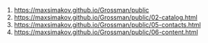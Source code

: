 <!-- https://github.com/MaxSimakov/Grossman -->
1. <https://maxsimakov.github.io/Grossman/public>
1. <https://maxsimakov.github.io/Grossman/public/02-catalog.html>
1. <https://maxsimakov.github.io/Grossman/public/05-contacts.html>
1. <https://maxsimakov.github.io/Grossman/public/06-content.html>